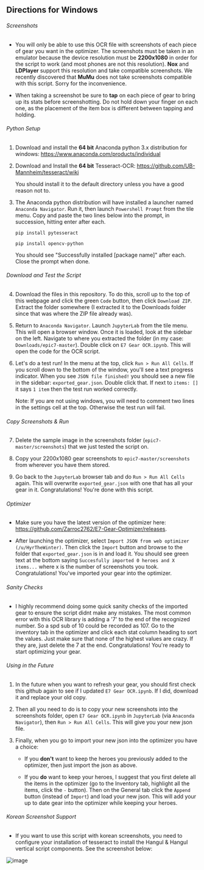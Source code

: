 ## Directions for Windows

###### Screenshots

* You will only be able to use this OCR file with screenshots of each piece of gear you want in the optimizer. The screenshots must be taken in an emulator because the device resolution must be **2200x1080** in order for the script to work (and most phones are not this resolution). **Nox** and **LDPlayer** support this resolution and take compatible screenshots. We recently discovered that **MuMu** does not take screenshots compatible with this script. Sorry for the inconvenience.

* When taking a screenshot be sure to **tap** on each piece of gear to bring up its stats before screenshotting. Do not hold down your finger on each one, as the placement of the item box is different between tapping and holding.

###### Python Setup

1. Download and install the **64 bit** Anaconda python 3.x distribution for windows: https://www.anaconda.com/products/individual

2. Download and Install the **64 bit** Tesseract-OCR: https://github.com/UB-Mannheim/tesseract/wiki

    You should install it to the default directory unless you have a good reason not to.

3. The Anaconda python distribution will have installed a launcher named ``Anaconda Navigator``. Run it, then launch ``Powershell Prompt`` from the tile menu. Copy and paste the two lines below into the prompt, in succession, hitting enter after each.

    ``pip install pytesseract``

    ``pip install opencv-python``

    You should see "Successfully installed [package name]" after each. Close the prompt when done.

###### Download and Test the Script

4. Download the files in this repository. To do this, scroll up to the top of this webpage and click the green ``Code`` button, then click ``Download ZIP``. Extract the folder somewhere (I extracted it to the Downloads folder since that was where the ZIP file already was).

5. Return to ``Anaconda Navigator``. Launch ``JupyterLab`` from the tile menu. This will open a browser window. Once it is loaded, look at the sidebar on the left. Navigate to where you extracted the folder (in my case: ``Downloads/epic7-master``). Double click on ``E7 Gear OCR.ipynb``. This will open the code for the OCR script.

6. Let's do a test run! In the menu at the top, click ``Run > Run All Cells``. If you scroll down to the bottom of the window, you'll see a text progress indicator. When you see ``JSON file finished!`` you should see a new file in the sidebar: ``exported_gear.json``. Double click that. If next to ``items: []`` it says ``1 item`` then the test run worked correctly.

    Note: If you are not using windows, you will need to comment two lines in the settings cell at the top. Otherwise the test run will fail.

###### Copy Screenshots & Run

7. Delete the sample image in the screenshots folder (``epic7-master/screenshots``) that we just tested the script on.

8. Copy your 2200x1080 gear screenshots to ``epic7-master/screenshots`` from wherever you have them stored.

9. Go back to the ``JupyterLab`` browser tab and do ``Run > Run All Cells`` again. This will overwrite ``exported_gear.json`` with one that has all your gear in it. Congratulations! You're done with this script.

###### Optimizer

* Make sure you have the latest version of the optimizer here: https://github.com/Zarroc2762/E7-Gear-Optimizer/releases.

* After launching the optimizer, select ``Import JSON from web optimizer (/u/HyrTheWinter)``. Then click the ``Import`` button and browse to the folder that ``exported_gear.json`` is in and load it. You should see green text at the bottom saying ``Succesfully imported 0 heroes and X items...`` where x is the number of screenshots you took. Congratulations! You've imported your gear into the optimizer.

###### Sanity Checks

* I highly recommend doing some quick sanity checks of the imported gear to ensure the script didnt make any mistakes. The most common error with this OCR library is adding a '7' to the end of the recognized number. So a spd sub of 10 could be recorded as 107. Go to the inventory tab in the optimizer and click each stat column heading to sort the values. Just make sure that none of the highest values are crazy. If they are, just delete the 7 at the end. Congratulations! You're ready to start optimizing your gear.

###### Using in the Future

1. In the future when you want to refresh your gear, you should first check this github again to see if I updated ``E7 Gear OCR.ipynb``. If I did, download it and replace your old copy.

2. Then all you need to do is to copy your new screenshots into the screenshots folder, open ``E7 Gear OCR.ipynb`` in ``JupyterLab`` (via ``Anaconda Navigator``), then ``Run > Run All Cells``. This will give you your new json file.

3. Finally, when you go to import your new json into the optimizer you have a choice:

    * If you **don't** want to keep the heroes you previously added to the optimizer, then just import the json as above.
    
    * If you **do** want to keep your heroes, I suggest that you first delete all the items in the optimizer (go to the Inventory tab, highlight all the items, click the ``-`` button). Then on the General tab click the ``Append`` button (instead of ``Import``) and load your new json. This will add your up to date gear into the optimizer while keeping your heroes.

###### Korean Screenshot Support

* If you want to use this script with korean screenshots, you need to configure your installation of tesseract to install the Hangul & Hangul vertical script components. See the screenshot below:

![image](https://user-images.githubusercontent.com/9090157/90422051-40621300-e0f5-11ea-921c-b4ed86f13fc5.png)
